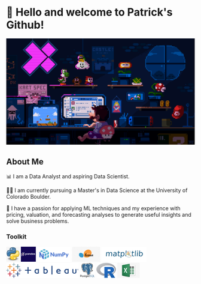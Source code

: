 # 👋 Hello and welcome to Patrick's Github!

![profilemaingif](https://github.com/patrickk-scott/patrickk-scott/blob/main/images/bannermain.gif)

## About Me 
📊 I am a Data Analyst and aspiring Data Scientist. 

👨‍🎓 I am currently pursuing a Master's in Data Science at the University of Colorado Boulder.

🧮 I have a passion for applying ML techniques and my experience with pricing, valuation, and forecasting analyses to generate useful insights and solve business problems.

### Toolkit
<div align="left">
    <img src="https://github.com/patrickk-scott/patrickk-scott/blob/main/images/pythonlogo.png" height="40" /> 
    <img src="https://github.com/patrickk-scott/patrickk-scott/blob/main/images/pandaslogo.png" height="40" />
    <img src="https://github.com/patrickk-scott/patrickk-scott/blob/main/images/numpylogo.png" height="40" /> 
    <img src="https://github.com/patrickk-scott/patrickk-scott/blob/main/images/sklearnlogo.jpg" height="40" />
    <img src="https://github.com/patrickk-scott/patrickk-scott/blob/main/images/matplotliblogo.png" height="40" /> 
    <img src="https://github.com/patrickk-scott/patrickk-scott/blob/main/images/tableaulogo.png" height="40" />
    <img src="https://github.com/patrickk-scott/patrickk-scott/blob/main/images/sqllogo.png" height="40" /> 
    <img src="https://github.com/patrickk-scott/patrickk-scott/blob/main/images/Rlogo.png" height="40" />
    <img src="https://github.com/patrickk-scott/patrickk-scott/blob/main/images/excellogo.jpg" height="40" />
</div>


